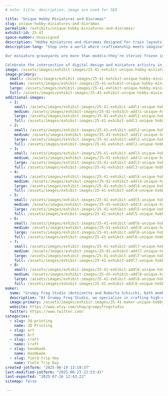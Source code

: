 ```yaml
---
# note: title, description, image are used for SEO

title: "Unique Hobby Miniatures and Dioramas"
slug: unique-hobby-miniatures-and-dioramas
permalink: /exhibits/unique-hobby-miniatures-and-dioramas/
exhibit-id: 25-41
space-number: Unassigned
description: "Hobby miniatures and dioramas designed for train layouts, doll collections, and fantasy scenes."
description-long: "Step into a world where craftsmanship meets imagination in an exhibit showcasing artist designed and developed hobby miniatures and dioramas designed for train layouts, doll collections, and fantasy scenes. Each piece is meticulously crafted using advanced 3D sculpting tools like ZBrush, allowing the artist to shape intricate details and bring life to tiny landscapes, accessories, and structures.

Our miniature graveyards are more than models—they’re stories frozen in scale. The use of digital sculpting revolutionizes traditional miniature-making by blending modern technology with the timeless charm of hand-painted finishes and customized scenes. Our designs are based off real gravestones in Pensacola, Florida. 

Celebrate the intersection of digital design and miniature artistry in this immersive showcase of creativity, scale, and storytelling."
image: /assets/images/exhibit-images/25-41-exhibit-unique-hobby-miniatures-and-dioramas-att-wbxpjkajtp-nrqsemp5oj3ybou4h-ivg8eoimnjglzq-large.jpeg
image-primary: 
  small: /assets/images/exhibit-images/25-41-exhibit-unique-hobby-miniatures-and-dioramas-att-wbxpjkajtp-nrqsemp5oj3ybou4h-ivg8eoimnjglzq-small.jpeg
  medium: /assets/images/exhibit-images/25-41-exhibit-unique-hobby-miniatures-and-dioramas-att-wbxpjkajtp-nrqsemp5oj3ybou4h-ivg8eoimnjglzq-medium.jpeg
  large: /assets/images/exhibit-images/25-41-exhibit-unique-hobby-miniatures-and-dioramas-att-wbxpjkajtp-nrqsemp5oj3ybou4h-ivg8eoimnjglzq-large.jpeg
  full: /assets/images/exhibit-images/25-41-exhibit-unique-hobby-miniatures-and-dioramas-att-wbxpjkajtp-nrqsemp5oj3ybou4h-ivg8eoimnjglzq-full.jpeg
additional-images: 
  - 1:
    small: /assets/images/exhibit-images/25-41-exhibit-addl1-unique-hobby-miniatures-and-dioramas-brown-portfolio-6571e9-small.jpg
    medium: /assets/images/exhibit-images/25-41-exhibit-addl1-unique-hobby-miniatures-and-dioramas-brown-portfolio-6571e9-medium.jpg
    large: /assets/images/exhibit-images/25-41-exhibit-addl1-unique-hobby-miniatures-and-dioramas-brown-portfolio-6571e9-large.jpg
    full: /assets/images/exhibit-images/25-41-exhibit-addl1-unique-hobby-miniatures-and-dioramas-brown-portfolio-6571e9-full.jpg
  - 2:
    small: /assets/images/exhibit-images/25-41-exhibit-addl2-unique-hobby-miniatures-and-dioramas-millergrave-portfoliojpg-3fa43b-small.jpg
    medium: /assets/images/exhibit-images/25-41-exhibit-addl2-unique-hobby-miniatures-and-dioramas-millergrave-portfoliojpg-3fa43b-medium.jpg
    large: /assets/images/exhibit-images/25-41-exhibit-addl2-unique-hobby-miniatures-and-dioramas-millergrave-portfoliojpg-3fa43b-large.jpg
    full: /assets/images/exhibit-images/25-41-exhibit-addl2-unique-hobby-miniatures-and-dioramas-millergrave-portfoliojpg-3fa43b-full.jpg
  - 3:
    small: /assets/images/exhibit-images/25-41-exhibit-addl3-unique-hobby-miniatures-and-dioramas-il-794xn6177985764-94f0-669536-small.jpg
    medium: /assets/images/exhibit-images/25-41-exhibit-addl3-unique-hobby-miniatures-and-dioramas-il-794xn6177985764-94f0-669536-medium.jpg
    large: /assets/images/exhibit-images/25-41-exhibit-addl3-unique-hobby-miniatures-and-dioramas-il-794xn6177985764-94f0-669536-large.jpg
    full: /assets/images/exhibit-images/25-41-exhibit-addl3-unique-hobby-miniatures-and-dioramas-il-794xn6177985764-94f0-669536-full.jpg
  - 4:
    small: /assets/images/exhibit-images/25-41-exhibit-addl4-unique-hobby-miniatures-and-dioramas-n2-small.png
    medium: /assets/images/exhibit-images/25-41-exhibit-addl4-unique-hobby-miniatures-and-dioramas-n2-medium.png
    large: /assets/images/exhibit-images/25-41-exhibit-addl4-unique-hobby-miniatures-and-dioramas-n2-large.png
    full: /assets/images/exhibit-images/25-41-exhibit-addl4-unique-hobby-miniatures-and-dioramas-n2-full.png
  - 5:
    small: /assets/images/exhibit-images/25-41-exhibit-addl5-unique-hobby-miniatures-and-dioramas-att-42xlbb9qtb6eqtfzcoa-o8pjodspewt4aofklp0pvka-small.jpeg
    medium: /assets/images/exhibit-images/25-41-exhibit-addl5-unique-hobby-miniatures-and-dioramas-att-42xlbb9qtb6eqtfzcoa-o8pjodspewt4aofklp0pvka-medium.jpeg
    large: /assets/images/exhibit-images/25-41-exhibit-addl5-unique-hobby-miniatures-and-dioramas-att-42xlbb9qtb6eqtfzcoa-o8pjodspewt4aofklp0pvka-large.jpeg
    full: /assets/images/exhibit-images/25-41-exhibit-addl5-unique-hobby-miniatures-and-dioramas-att-42xlbb9qtb6eqtfzcoa-o8pjodspewt4aofklp0pvka-full.jpeg
  - 6:
    small: /assets/images/exhibit-images/25-41-exhibit-addl6-unique-hobby-miniatures-and-dioramas-70bfe289-538c-4e17-ad2a-3b4aa2c1427e-6e4b5e-small.jpg
    medium: /assets/images/exhibit-images/25-41-exhibit-addl6-unique-hobby-miniatures-and-dioramas-70bfe289-538c-4e17-ad2a-3b4aa2c1427e-6e4b5e-medium.jpg
    large: /assets/images/exhibit-images/25-41-exhibit-addl6-unique-hobby-miniatures-and-dioramas-70bfe289-538c-4e17-ad2a-3b4aa2c1427e-6e4b5e-large.jpg
    full: /assets/images/exhibit-images/25-41-exhibit-addl6-unique-hobby-miniatures-and-dioramas-70bfe289-538c-4e17-ad2a-3b4aa2c1427e-6e4b5e-full.jpg
  - 7:
    small: /assets/images/exhibit-images/25-41-exhibit-addl7-unique-hobby-miniatures-and-dioramas-23b1490d-24d9-4ff7-ad2a-a140f0eb4952-787dfb-small.jpg
    medium: /assets/images/exhibit-images/25-41-exhibit-addl7-unique-hobby-miniatures-and-dioramas-23b1490d-24d9-4ff7-ad2a-a140f0eb4952-787dfb-medium.jpg
    large: /assets/images/exhibit-images/25-41-exhibit-addl7-unique-hobby-miniatures-and-dioramas-23b1490d-24d9-4ff7-ad2a-a140f0eb4952-787dfb-large.jpg
    full: /assets/images/exhibit-images/25-41-exhibit-addl7-unique-hobby-miniatures-and-dioramas-23b1490d-24d9-4ff7-ad2a-a140f0eb4952-787dfb-full.jpg
  - 8:
    small: /assets/images/exhibit-images/25-41-exhibit-addl8-unique-hobby-miniatures-and-dioramas-snowwhite-small.jpg
    medium: /assets/images/exhibit-images/25-41-exhibit-addl8-unique-hobby-miniatures-and-dioramas-snowwhite-medium.jpg
    large: /assets/images/exhibit-images/25-41-exhibit-addl8-unique-hobby-miniatures-and-dioramas-snowwhite-large.jpg
    full: /assets/images/exhibit-images/25-41-exhibit-addl8-unique-hobby-miniatures-and-dioramas-snowwhite-full.jpg
maker: 
  name: "Grumpy Frog Studio (Antoinette and Roberta Schicchi, both members)"
  description: "At Grumpy Frog Studio, we specialize in crafting high-quality, handmade miniatures designed to bring model train layouts and hobby dioramas to life. As a small, artisan-owned business, we take pride in producing detailed scenery accessories tailored to the unique visions of train enthusiasts and miniature collectors alike."
  image-primary: /assets/images/exhibit-images/25-41-maker-unique-hobby-miniatures-and-dioramas-logo-medium.png
  website: https://www.etsy.com/shop/grumpyfrogstudio
  twitter: https://www.twitter.com/
categories: 
  - slug: 3d-printing
    name: 3D Printing
  - slug: art
    name: Art
  - slug: craft
    name: Craft
  - slug: handmade
    name: Handmade
  - slug: field-trip-day
    name: Field Trip Day
created-jotform: "2025-06-19 13:19:37"
last-modified-jotform: "2025-06-23 22:53:41"
last-exported: "2025-07-26 12:43:23"
sitemap: false

---
```

